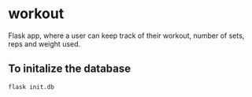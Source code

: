 # workout

Flask app, where a user can keep track of their workout, number of sets, reps and weight used. 

## To initalize the database
```
flask init.db 
```

